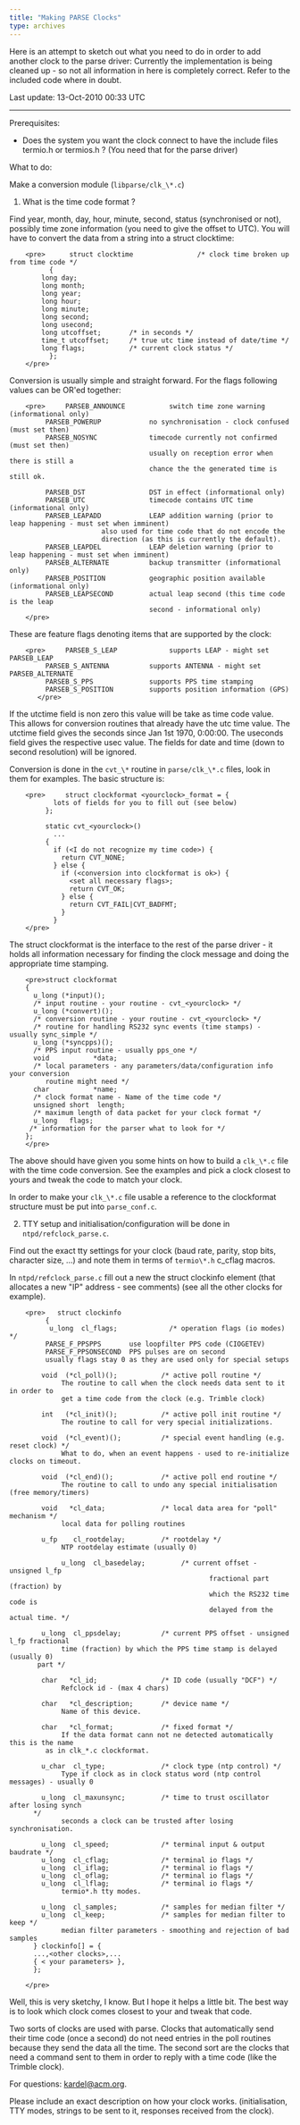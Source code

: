 ```yaml
---
title: "Making PARSE Clocks"
type: archives
---
```


Here is an attempt to sketch out what you need to do in order to add another clock to the parse driver: Currently the implementation is being cleaned up - so not all information in here is completely correct. Refer to the included code where in doubt.

Last update: 13-Oct-2010 00:33 UTC

* * *

Prerequisites:

*   Does the system you want the clock connect to have the include files termio.h or termios.h ? (You need that for the parse driver)

What to do:

Make a conversion module (`libparse/clk_\*.c`)

1.  What is the time code format ?

Find year, month, day, hour, minute, second, status (synchronised or not), possibly time zone information (you need to give the offset to UTC). You will have to convert the data from a string into a struct clocktime:

        <pre>      struct clocktime                /* clock time broken up from time code */
              {
        	long day;
        	long month;
        	long year;
        	long hour;
        	long minute;
        	long second;
        	long usecond;
        	long utcoffset;       /* in seconds */
        	time_t utcoffset;     /* true utc time instead of date/time */
        	long flags;           /* current clock status */
              };
        </pre>

Conversion is usually simple and straight forward. For the flags following values can be OR'ed together:

        <pre>     PARSEB_ANNOUNCE           switch time zone warning (informational only)
             PARSEB_POWERUP            no synchronisation - clock confused (must set then)
             PARSEB_NOSYNC             timecode currently not confirmed (must set then)
                                       usually on reception error when there is still a
                                       chance the the generated time is still ok.

             PARSEB_DST                DST in effect (informational only)
             PARSEB_UTC                timecode contains UTC time (informational only)
             PARSEB_LEAPADD            LEAP addition warning (prior to leap happening - must set when imminent)
        			       also used for time code that do not encode the
        			       direction (as this is currently the default).
             PARSEB_LEAPDEL            LEAP deletion warning (prior to leap happening - must set when imminent)
             PARSEB_ALTERNATE          backup transmitter (informational only)
             PARSEB_POSITION           geographic position available (informational only)
             PARSEB_LEAPSECOND         actual leap second (this time code is the leap
                                       second - informational only)
        </pre>

These are feature flags denoting items that are supported by the clock:

        <pre>     PARSEB_S_LEAP             supports LEAP - might set PARSEB_LEAP
             PARSEB_S_ANTENNA          supports ANTENNA - might set PARSEB_ALTERNATE
             PARSEB_S_PPS              supports PPS time stamping
             PARSEB_S_POSITION         supports position information (GPS)
           </pre>

If the utctime field is non zero this value will be take as time code value. This allows for conversion routines that already have the utc time value. The utctime field gives the seconds since Jan 1st 1970, 0:00:00. The useconds field gives the respective usec value. The fields for date and time (down to second resolution) will be ignored.

Conversion is done in the `cvt_\*` routine in `parse/clk_\*.c` files, look in them for examples. The basic structure is:

        <pre>     struct clockformat <yourclock>_format = {
               lots of fields for you to fill out (see below)
             };

             static cvt_<yourclock>()
               ...
             {
               if (<I do not recognize my time code>) {
                 return CVT_NONE;
               } else {
                 if (<conversion into clockformat is ok>) {
                   <set all necessary flags>;
                   return CVT_OK;
                 } else {
                   return CVT_FAIL|CVT_BADFMT;
                 }
               }
        </pre>

The struct clockformat is the interface to the rest of the parse driver - it holds all information necessary for finding the clock message and doing the appropriate time stamping.

        <pre>struct clockformat
        {
          u_long (*input)();
          /* input routine - your routine - cvt_<yourclock> */
          u_long (*convert)();
          /* conversion routine - your routine - cvt_<yourclock> */
          /* routine for handling RS232 sync events (time stamps) - usually sync_simple */
          u_long (*syncpps)(); 
          /* PPS input routine - usually pps_one */
          void           *data;
          /* local parameters - any parameters/data/configuration info your conversion
             routine might need */
          char           *name;
          /* clock format name - Name of the time code */
          unsigned short  length;
          /* maximum length of data packet for your clock format */
          u_long   flags;
         /* information for the parser what to look for */
        };
        </pre>

The above should have given you some hints on how to build a `clk_\*.c` file with the time code conversion. See the examples and pick a clock closest to yours and tweak the code to match your clock.

In order to make your `clk_\*.c` file usable a reference to the clockformat structure must be put into `parse_conf.c`.

2. TTY setup and initialisation/configuration will be done in `ntpd/refclock_parse.c`.

Find out the exact tty settings for your clock (baud rate, parity, stop bits, character size, ...) and note them in terms of `termio\*.h` c_cflag macros.

In `ntpd/refclock_parse.c` fill out a new the struct clockinfo element (that allocates a new "IP" address - see comments) (see all the other clocks for example).

        <pre>   struct clockinfo
             {
              u_long  cl_flags;             /* operation flags (io modes) */
        	 PARSE_F_PPSPPS       use loopfilter PPS code (CIOGETEV)
        	 PARSE_F_PPSONSECOND  PPS pulses are on second
        	 usually flags stay 0 as they are used only for special setups

            void  (*cl_poll)();           /* active poll routine */
                 The routine to call when the clock needs data sent to it in order to
                 get a time code from the clock (e.g. Trimble clock)

            int   (*cl_init)();           /* active poll init routine */
                 The routine to call for very special initializations.

            void  (*cl_event)();          /* special event handling (e.g. reset clock) */
                 What to do, when an event happens - used to re-initialize clocks on timeout.

            void  (*cl_end)();            /* active poll end routine */
                 The routine to call to undo any special initialisation (free memory/timers)

            void   *cl_data;              /* local data area for "poll" mechanism */
                 local data for polling routines

            u_fp    cl_rootdelay;         /* rootdelay */
                 NTP rootdelay estimate (usually 0)

        	     u_long  cl_basedelay;         /* current offset - unsigned l_fp
                                                      fractional part (fraction) by
                                                      which the RS232 time code is
                                                      delayed from the actual time. */

            u_long  cl_ppsdelay;          /* current PPS offset - unsigned l_fp fractional
                 time (fraction) by which the PPS time stamp is delayed (usually 0)
           part */

            char   *cl_id;                /* ID code (usually "DCF") */
                 Refclock id - (max 4 chars)

            char   *cl_description;       /* device name */
                 Name of this device.

            char   *cl_format;            /* fixed format */
                 If the data format cann not ne detected automatically this is the name
        	 as in clk_*.c clockformat.

            u_char  cl_type;              /* clock type (ntp control) */
                 Type if clock as in clock status word (ntp control messages) - usually 0

            u_long  cl_maxunsync;         /* time to trust oscillator after losing synch
          */
                 seconds a clock can be trusted after losing synchronisation.

            u_long  cl_speed;             /* terminal input & output baudrate */
            u_long  cl_cflag;             /* terminal io flags */
            u_long  cl_iflag;             /* terminal io flags */
            u_long  cl_oflag;             /* terminal io flags */
            u_long  cl_lflag;             /* terminal io flags */
                 termio*.h tty modes.

            u_long  cl_samples;           /* samples for median filter */
            u_long  cl_keep;              /* samples for median filter to keep */
                 median filter parameters - smoothing and rejection of bad samples
          } clockinfo[] = {
          ...,<other clocks>,...
          { < your parameters> },
          };

        </pre>

Well, this is very sketchy, I know. But I hope it helps a little bit. The best way is to look which clock comes closest to your and tweak that code.

Two sorts of clocks are used with parse. Clocks that automatically send their time code (once a second) do not need entries in the poll routines because they send the data all the time. The second sort are the clocks that need a command sent to them in order to reply with a time code (like the Trimble clock).

For questions: [kardel@acm.org](mailto:%20kardel@acm.org).

Please include an exact description on how your clock works. (initialisation, TTY modes, strings to be sent to it, responses received from the clock).
